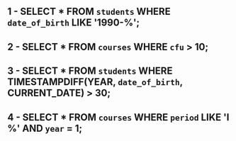 <!-- 
1. Selezionare tutti gli studenti nati nel 1990 (160)
2. Selezionare tutti i corsi che valgono più di 10 crediti (479)
3. Selezionare tutti gli studenti che hanno più di 30 anni
4. Selezionare tutti i corsi del primo semestre del primo anno di un qualsiasi corso di
laurea (286)
5. Selezionare tutti gli appelli d'esame che avvengono nel pomeriggio (dopo le 14) del
20/06/2020 (21)
6. Selezionare tutti i corsi di laurea magistrale (38)
7. Da quanti dipartimenti è composta l'università? (12)
8. Quanti sono gli insegnanti che non hanno un numero di telefono? (50 -->

## 1 - SELECT * FROM `students` WHERE `date_of_birth` LIKE '1990-%';

## 2 - SELECT * FROM `courses` WHERE `cfu` > 10;

## 3 - SELECT * FROM `students` WHERE TIMESTAMPDIFF(YEAR, `date_of_birth`, CURRENT_DATE) > 30;

## 4 - SELECT * FROM `courses` WHERE `period` LIKE 'I %' AND `year` = 1;